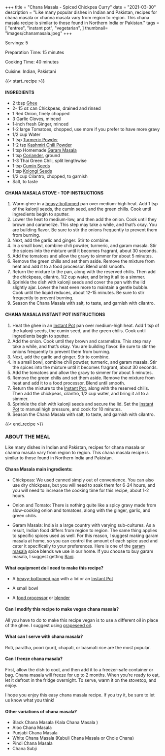+++
title = "Chana Masala - Spiced Chickpea Curry"
date = "2021-03-30"
description = "Like many popular dishes in Indian and Pakistan, recipes for chana masala or channa masala vary from region to region. This chana masala recipe is similar to those found in Northern India or Pakistan."
tags = [
    "entree",
   "instant pot",
   "vegetarian",
]
thumbnail= "images/chanamasala.jpeg"
+++

Servings: 5 <!--more-->

Preparation Time: 15 minutes

Cooking Time: 40 minutes

Cuisine: Indian, Pakistani

{{< start_recipe >}}

#### INGREDIENTS 

* 2 tbsp [Ghee](https://amzn.to/2ZkJkrW) 
* 2- 15 oz can Chickpeas, drained and rinsed 
* 1 Red Onion, finely chopped
* 3 Garlic Cloves, minced
* 1-inch fresh Ginger, minced 
* 1-2 large Tomatoes, chopped, use more if you prefer to have more gravy
* 1/2 cup Water 
* 1 tsp [Turmeric Powder](https://amzn.to/3vyvAZK)
* 1-2 tsp [Kashmiri Chili Powder](https://amzn.to/3jP2lMC)
* 1 tsp Homemade [Garam Masala](https://www.jamilghar.com/recipe/pakistani_garam_masala/)
* 1 tsp [Coriander](https://amzn.to/3lwbJ92), ground 
* 1-3 Thai Green Chili, split lengthwise 
* 1 tsp [Cumin Seeds](https://amzn.to/3vBeR8i)
* 1 tsp [Kolongi Seeds](https://amzn.to/3jMZUuh)
* 1/2 cup Cilantro, chopped, to garnish 
* Salt, to taste

#### CHANA MASALA STOVE - TOP INSTRUCTIONS 

1. Warm ghee in a [heavy-bottomed](https://amzn.to/3F0cvEn) pan over medium-high heat. Add 1 tsp of the kalonji seeds, the cumin seed, and the green chilis. Cook until ingredients begin to sputter.
2. Lower the heat to medium-low, and then add the onion. Cook until they brown and caramelize. This step may take a while, and that’s okay. You are building flavor. Be sure to stir the onions frequently to prevent them from burning. 
3. Next, add the garlic and ginger. Stir to combine.
4. In a small bowl, combine chili powder, turmeric, and garam masala. Stir the spices into the mixture until it becomes fragrant, about 30 seconds.
5. Add the tomatoes and allow the gravy to simmer for about 5 minutes.
6. Remove the green chilis and set them aside. Remove the mixture from heat and add it to a food processor. Blend until smooth.
7. Return the mixture to the pan, along with the reserved chilis. Then add the chickpeas, cilantro, 1/2 cup water, and bring it all to a simmer.
8. Sprinkle the dish with kalonji seeds and cover the pan with the lid slightly ajar. Lower the heat even more to maintain a gentle bubble. Cook until the liquid reduces, about 12-15 minutes. Be sure to stir frequently to prevent burning. 
9. Season the Chana Masala with salt, to taste, and garnish with cilantro. 

#### CHANA MASALA INSTANT POT INSTRUCTIONS 

1. Heat the ghee in an [Instant Pot](https://amzn.to/3ttlual) pan over medium-high heat. Add 1 tsp of the kalonji seeds, the cumin seed, and the green chilis. Cook until ingredients begin to sputter.
2. Add the onion. Cook until they brown and caramelize. This step may take a while, and that’s okay. You are building flavor. Be sure to stir the onions frequently to prevent them from burning. 
3. Next, add the garlic and ginger. Stir to combine.
4. In a small bowl, combine chili powder, turmeric, and garam masala. Stir the spices into the mixture until it becomes fragrant, about 30 seconds.
5. Add the tomatoes and allow the gravy to simmer for about 5 minutes.
6. Remove the green chilis and set them aside. Remove the mixture from heat and add it to a food processor. Blend until smooth.
7. Return the mixture to the [Instant Pot](https://amzn.to/3ttlual), along with the reserved chilis. Then add the chickpeas, cilantro, 1/2 cup water, and bring it all to a simmer.
8. Sprinkle the dish with kalonji seeds and secure the lid. Set the [Instant Pot](https://amzn.to/3ttlual) to manual high pressure, and cook for 10 minutes. 
9. Season the Chana Masala with salt, to taste, and garnish with cilantro.
   
{{< end_recipe >}}

### ABOUT THE MEAL

Like many dishes in Indian and Pakistan, recipes for chana masala or channa masala vary from region to region. This chana masala recipe is similar to those found in Northern India and Pakistan.

#### Chana Masala main ingredients:

* Chickpeas: We used canned simply out of convenience. You can also use dry chickpeas, but you will need to soak them for 6-24 hours, and you will need to increase the cooking time for this recipe, about 1-2 hours.

* Onion and Tomato: There is nothing quite like a spicy gravy made from slow-cooking onion and tomatoes, along with the ginger, garlic, and green chilis.  

* Garam Masala: India is a large country with varying sub-cultures. As a result, Indian food differs from region to region. The same thing applies to specific spices used as well. For this reason, I suggest making garam masala at home, so you can control the amount of each spice used and cater it specifically to your preferences. Here is one of the [garam masala](https://www.jamilghar.com/recipe/pakistani_garam_masala/) spice blends we use in our home. If you choose to buy garam masala, I suggest getting [Rani](https://amzn.to/3m1KWBX).

#### What equipment do I need to make this recipe?

* A [heavy-bottomed pan](https://amzn.to/3F0cvEn) with a lid or an [Instant Pot](https://amzn.to/3ttlual)

* A small bowl

* A [food processor](https://amzn.to/3o68l64) or [blender](https://amzn.to/2SrI06u)

#### Can I modify this recipe to make vegan chana masala?

All you have to do to make this recipe vegan is to use a different oil in place of the ghee. I suggest using [grapeseed oil](https://amzn.to/3cLwWYG).

#### What can I serve with chana masala? 
Roti, paratha, poori (puri), chapati, or basmati rice are the most popular. 

#### Can I freeze chana masala? 

First, allow the dish to cool, and then add it to a freezer-safe container or bag. Chana masala will freeze for up to 2 months. When you’re ready to eat, let it defrost in the fridge overnight. To serve, warm it on the stovetop, and enjoy. 

I hope you enjoy this easy chana masala recipe. If you try it, be sure to let us know what you think!

#### Other variations of chana masala? 
* Black Chana Masala (Kala Chana Masala ) 
* Aloo Chana Masala 
* Punjabi Chana Masala 
* White Chana Masala (Kabuli Chana Masala or Chole Chana)
* Pindi Chana Masala  
* Chana Subji

